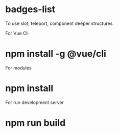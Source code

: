 # badges-list
To use slot, teleport, component deeper structures.

For Vue Cli 
# npm install -g @vue/cli


For modules
# npm install

For run development server
# npm run build
